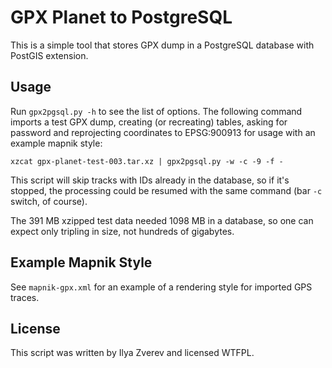 # GPX Planet to PostgreSQL

This is a simple tool that stores GPX dump in a PostgreSQL database with PostGIS extension.

## Usage

Run `gpx2pgsql.py -h` to see the list of options. The following command imports
a test GPX dump, creating (or recreating) tables, asking for password and reprojecting
coordinates to EPSG:900913 for usage with an example mapnik style:

    xzcat gpx-planet-test-003.tar.xz | gpx2pgsql.py -w -c -9 -f -

This script will skip tracks with IDs already in the database, so if it's stopped, the processing could be resumed with the same command (bar `-c` switch, of course).

The 391 MB xzipped test data needed 1098 MB in a database, so one can expect only tripling in size, not hundreds of gigabytes.

## Example Mapnik Style

See `mapnik-gpx.xml` for an example of a rendering style for imported GPS traces.

## License

This script was written by Ilya Zverev and licensed WTFPL.

